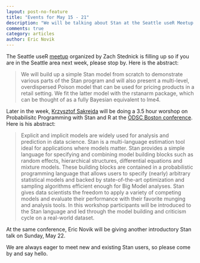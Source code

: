 ```yaml
---
layout: post-no-feature
title: "Events for May 15 - 21"
description: "We will be talking about Stan at the Seattle useR Meetup on Tuesday, May 17 and at the Open Data Science Boston conference on Friday, May 20 and Sunday May 22."
comments: true
category: articles
author: Eric Novik
---
```


The Seattle useR [meetup](http://www.meetup.com/Seattle-useR/events/229793521/) organized by Zach Stednick is filling up so if you are in the Seattle area next week, please stop by. Here is the abstract: 

>We will build up a simple Stan model from scratch to demonstrate various parts of the Stan program and will also present a multi-level, overdispersed Poison model that can be used for pricing products in a retail setting. We fit the latter model with the rstanarm package, which can be thought of as a fully Bayesian equivalent to lme4.

Later in the week, [Krzysztof Sakrejda](https://www.bio.umass.edu/oeb/directory/krzysztof-sakrejda) will be doing a 3.5 hour worshop on Probabilisitc Programming with Stan and R at the [ODSC Boston conference](https://www.odsc.com/boston). Here is his abstract:

>Explicit and implicit models are widely used for analysis and prediction in data science.  Stan is a multi-language estimation tool ideal for applications where models matter.  Stan provides a simple language for specifying and combining model building blocks such as random effects, hierarchical structures, differential equations and mixture models.  These building blocks are contained in a probabilistic programming language that allows users to specify (nearly) arbitrary statistical models and backed by state-of-the-art optimization and sampling algorithms efficient enough for Big Model analyses.  Stan gives data scientists the freedom to apply a variety of competing models and evaluate their performance with their favorite munging and analysis tools. In this workshop participants will be introduced to the Stan language and led through the model building and criticism cycle on a real-world dataset.

At the same conference, Eric Novik will be giving another introductory Stan talk on Sunday, May 22.

We are always eager to meet new and existing Stan users, so please come by and say hello.